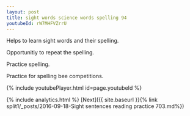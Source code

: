 ```yaml
---
layout: post
title: sight words science words spelling 94
youtubeId: rW7MHFVZrrU
---
```

 
 
Helps to learn sight words and their spelling.

Opportunitiy to repeat the spelling. 

Practice spelling. 
 
Practice for spelling bee competitions. 
 
{% include youtubePlayer.html id=page.youtubeId %}
 
 
{% include analytics.html %} 
[Next]({{ site.baseurl }}{% link  split1/_posts/2016-09-18-Sight sentences reading practice 703.md%})
 

